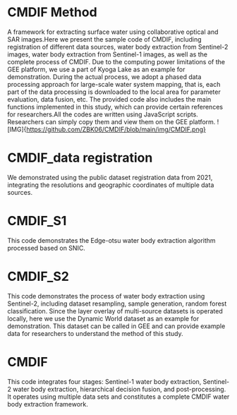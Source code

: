 # CMDIF Method
A framework for extracting surface water using collaborative optical and SAR images.Here we present the sample code of CMDIF, including registration of different data sources, water body extraction from Sentinel-2 images, water body extraction from Sentinel-1 images, as well as the complete process of CMDIF. Due to the computing power limitations of the GEE platform, we use a part of Kyoga Lake as an example for demonstration. During the actual process, we adopt a phased data processing approach for large-scale water system mapping, that is, each part of the data processing is downloaded to the local area for parameter evaluation, data fusion, etc. The provided code also includes the main functions implemented in this study, which can provide certain references for researchers.All the codes are written using JavaScript scripts. Researchers can simply copy them and view them on the GEE platform.
![IMG]{https://github.com/ZBK06/CMDIF/blob/main/img/CMDIF.png}

# CMDIF_data registration
We demonstrated using the public dataset registration data from 2021, integrating the resolutions and geographic coordinates of multiple data sources.

# CMDIF_S1
This code demonstrates the Edge-otsu water body extraction algorithm processed based on SNIC.

# CMDIF_S2
This code demonstrates the process of water body extraction using Sentinel-2, including dataset resampling, sample generation, random forest classification. Since the layer overlay of multi-source datasets is operated locally, here we use the Dynamic World dataset as an example for demonstration. This dataset can be called in GEE and can provide example data for researchers to understand the method of this study.

# CMDIF
This code integrates four stages: Sentinel-1 water body extraction, Sentinel-2 water body extraction, hierarchical decision fusion, and post-processing. It operates using multiple data sets and constitutes a complete CMDIF water body extraction framework.

